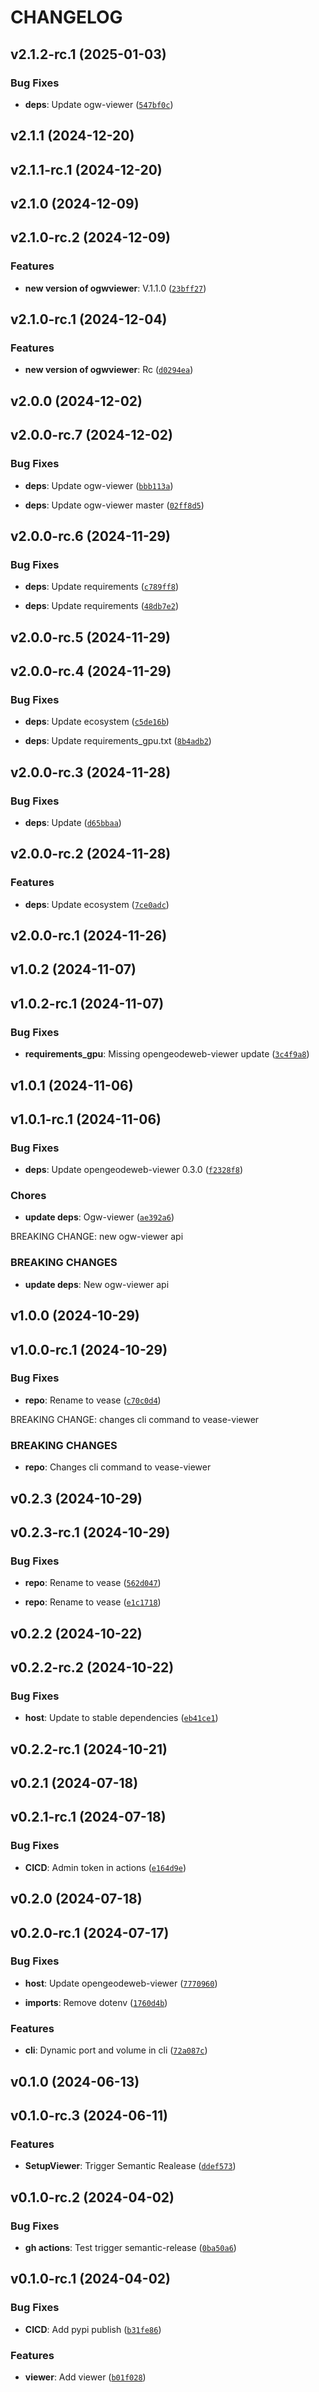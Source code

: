# CHANGELOG


## v2.1.2-rc.1 (2025-01-03)

### Bug Fixes

- **deps**: Update ogw-viewer
  ([`547bf0c`](https://github.com/Geode-solutions/Vease-Viewer/commit/547bf0c4e17f1c83f772be05f04579f613994984))


## v2.1.1 (2024-12-20)


## v2.1.1-rc.1 (2024-12-20)


## v2.1.0 (2024-12-09)


## v2.1.0-rc.2 (2024-12-09)

### Features

- **new version of ogwviewer**: V.1.1.0
  ([`23bff27`](https://github.com/Geode-solutions/Vease-Viewer/commit/23bff2715a831f616f335da684e88c3290b4a46a))


## v2.1.0-rc.1 (2024-12-04)

### Features

- **new version of ogwviewer**: Rc
  ([`d0294ea`](https://github.com/Geode-solutions/Vease-Viewer/commit/d0294eacd1818263ef332e11f21a0a3a3d0a5172))


## v2.0.0 (2024-12-02)


## v2.0.0-rc.7 (2024-12-02)

### Bug Fixes

- **deps**: Update ogw-viewer
  ([`bbb113a`](https://github.com/Geode-solutions/Vease-Viewer/commit/bbb113a0148a1b6c90cfccc3698dbd75e7e0672c))

- **deps**: Update ogw-viewer master
  ([`02ff8d5`](https://github.com/Geode-solutions/Vease-Viewer/commit/02ff8d5ace353fd37ded295171e65e9b7e80d190))


## v2.0.0-rc.6 (2024-11-29)

### Bug Fixes

- **deps**: Update requirements
  ([`c789ff8`](https://github.com/Geode-solutions/Vease-Viewer/commit/c789ff8509fa6f40bf6d112317c7aa42095ec2b5))

- **deps**: Update requirements
  ([`48db7e2`](https://github.com/Geode-solutions/Vease-Viewer/commit/48db7e28e6b8235ec1f7f9fcad41f89e21e166b0))


## v2.0.0-rc.5 (2024-11-29)


## v2.0.0-rc.4 (2024-11-29)

### Bug Fixes

- **deps**: Update ecosystem
  ([`c5de16b`](https://github.com/Geode-solutions/Vease-Viewer/commit/c5de16b0ce7ae4b173843ba135ada45b76469bc1))

- **deps**: Update requirements_gpu.txt
  ([`8b4adb2`](https://github.com/Geode-solutions/Vease-Viewer/commit/8b4adb2e8997ac664e2ca928f8d38d8b7f691548))


## v2.0.0-rc.3 (2024-11-28)

### Bug Fixes

- **deps**: Update
  ([`d65bbaa`](https://github.com/Geode-solutions/Vease-Viewer/commit/d65bbaacd38a3bee0afd32c9587e65dd6f7800fd))


## v2.0.0-rc.2 (2024-11-28)

### Features

- **deps**: Update ecosystem
  ([`7ce0adc`](https://github.com/Geode-solutions/Vease-Viewer/commit/7ce0adc1c5b6e8d8005144485b622b369655f3f9))


## v2.0.0-rc.1 (2024-11-26)


## v1.0.2 (2024-11-07)


## v1.0.2-rc.1 (2024-11-07)

### Bug Fixes

- **requirements_gpu**: Missing opengeodeweb-viewer update
  ([`3c4f9a8`](https://github.com/Geode-solutions/Vease-Viewer/commit/3c4f9a86d1df5a1aa7209c30b8c8d3420159f726))


## v1.0.1 (2024-11-06)


## v1.0.1-rc.1 (2024-11-06)

### Bug Fixes

- **deps**: Update opengeodeweb-viewer 0.3.0
  ([`f2328f8`](https://github.com/Geode-solutions/Vease-Viewer/commit/f2328f86b5487d4a43af9305faa99b5f91bae329))

### Chores

- **update deps**: Ogw-viewer
  ([`ae392a6`](https://github.com/Geode-solutions/Vease-Viewer/commit/ae392a614a03018ab505c620290b5c2fda4b6339))

BREAKING CHANGE: new ogw-viewer api

### BREAKING CHANGES

- **update deps**: New ogw-viewer api


## v1.0.0 (2024-10-29)


## v1.0.0-rc.1 (2024-10-29)

### Bug Fixes

- **repo**: Rename to vease
  ([`c70c0d4`](https://github.com/Geode-solutions/Vease-Viewer/commit/c70c0d48041c7f840bcfca4ceb7da56758e8ea17))

BREAKING CHANGE: changes cli command to vease-viewer

### BREAKING CHANGES

- **repo**: Changes cli command to vease-viewer


## v0.2.3 (2024-10-29)


## v0.2.3-rc.1 (2024-10-29)

### Bug Fixes

- **repo**: Rename to vease
  ([`562d047`](https://github.com/Geode-solutions/Vease-Viewer/commit/562d04789590985e5e4e1bf063c51d0699ceebb8))

- **repo**: Rename to vease
  ([`e1c1718`](https://github.com/Geode-solutions/Vease-Viewer/commit/e1c1718ce02ac837e3ce60bdc22a0121be55f2ab))


## v0.2.2 (2024-10-22)


## v0.2.2-rc.2 (2024-10-22)

### Bug Fixes

- **host**: Update to stable dependencies
  ([`eb41ce1`](https://github.com/Geode-solutions/Vease-Viewer/commit/eb41ce1f5b363e4ecd31839800212587b6fa7fc6))


## v0.2.2-rc.1 (2024-10-21)


## v0.2.1 (2024-07-18)


## v0.2.1-rc.1 (2024-07-18)

### Bug Fixes

- **CICD**: Admin token in actions
  ([`e164d9e`](https://github.com/Geode-solutions/Vease-Viewer/commit/e164d9eba52ee9f1f872f2715445e3d8a4a5e7bb))


## v0.2.0 (2024-07-18)


## v0.2.0-rc.1 (2024-07-17)

### Bug Fixes

- **host**: Update opengeodeweb-viewer
  ([`7770960`](https://github.com/Geode-solutions/Vease-Viewer/commit/77709605432d2294d55e4e9dd1b670a672d959ee))

- **imports**: Remove dotenv
  ([`1760d4b`](https://github.com/Geode-solutions/Vease-Viewer/commit/1760d4bf9013f1b7be7d45f85d36dbf5c161f34f))

### Features

- **cli**: Dynamic port and volume in cli
  ([`72a087c`](https://github.com/Geode-solutions/Vease-Viewer/commit/72a087c5520fa386c6ef75a139b276f048d9bbf0))


## v0.1.0 (2024-06-13)


## v0.1.0-rc.3 (2024-06-11)

### Features

- **SetupViewer**: Trigger Semantic Realease
  ([`ddef573`](https://github.com/Geode-solutions/Vease-Viewer/commit/ddef573231d93632e931aa6426afdda1a76f9e70))


## v0.1.0-rc.2 (2024-04-02)

### Bug Fixes

- **gh actions**: Test trigger semantic-release
  ([`0ba50a6`](https://github.com/Geode-solutions/Vease-Viewer/commit/0ba50a6cc4d7cfc917082ea91ee77c64b63d9849))


## v0.1.0-rc.1 (2024-04-02)

### Bug Fixes

- **CICD**: Add pypi publish
  ([`b31fe86`](https://github.com/Geode-solutions/Vease-Viewer/commit/b31fe8662a3c233986bcb73b359742fd8bcb1ccb))

### Features

- **viewer**: Add viewer
  ([`b01f028`](https://github.com/Geode-solutions/Vease-Viewer/commit/b01f02831f130d32a5233b4bc36722ed48b78f74))
